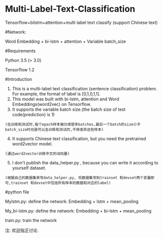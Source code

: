 # Multi-Label-Text-Classification
Tensorflow+bilstm+attention+multi label text classify (support Chinese text)

#Network:

  Word Embedding + bi-lstm + attention + Variable batch_size
  
#Requirements

  Python 3.5 (> 3.0)
  
  Tensorflow 1.2

#Introduction
 
   1. This is a multi-label text classification (sentence classification) problem. For example, the format of label is [0,1,0,1,1].
   2. This model was built with bi-lstm, attention and Word Embeddings(word2vec) on Tensorflow.
   3. It supports the variable batch size.(the batch size of test code(prediction) is 1)
   
    (在训练和测试时,每个epoch样本被分成很多batches,最后一个batch的size小于batch_size时也是可以去训练和测试的,不用舍弃这些样本)
   
   4. It supports Chinese text classification, but you need the pretrained word2vector model.
   
    (通过word2vector训练中文的词向量)
   
   5. I don't publish the data_helper.py , because you can write it according to yourself dataset.
   
    (根据自己的数据集来写data_helper.py, 将数据集写到trainset 和devset两个变量即可,trainset 和devset中包括所有样本的数据和对应的label)

#python file

Mylstm.py: define the network: Embedding + lstm + mean_pooling

My_bi-lstm.py: define the network: Embedding + bi-lstm + mean_pooling

train.py: train the network


注: 欢迎指正讨论.
